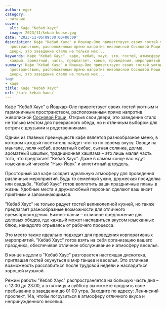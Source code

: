 ```yaml
---
author: egor
category:
- питание
cover:
  alt: Кафе "Кебаб Хаус"
  image: 2023/11/kebab-house.jpg
date: '2023-11-06T09:00:00+00:00'
description: Кафе "Кебаб Хаус" в Йошкар-Оле приветствует своих гостей уютным и гармоничным
  пространством, расположенным прямо напротив живописной Сосновой Рощи. Открыв свои
  двери, это заведение стало не только мес...
keywords: Кафе "Кебаб Хаус", кафе, кебаб, хаус, это, гостей, атмосферу, веселья, только,
  каждый, ароматный, часть, предлагает, конце, проведения, мероприятий
summary: Кафе "Кебаб Хаус" в Йошкар-Оле приветствует своих гостей уютным и гармоничным
  пространством, расположенным прямо напротив живописной Сосновой Рощи. Открыв свои
  двери, это заведение стало не только мес...
tag:
- кафе
title: Кафе "Кебаб Хаус"
url: /kafe-kebab-haus/
---
```


Кафе "Кебаб Хаус" в Йошкар-Оле приветствует своих гостей уютным и гармоничным пространством, расположенным прямо напротив живописной [Сосновой Рощи](/sosnovaya-roshha-joshkar-ola/). Открыв свои двери, это заведение стало не только местом для прекрасного обеда, но и отличным выбором для встреч с друзьями и родственниками.

Одним из главных преимуществ кафе является разнообразное меню, в котором каждый посетитель найдет что-то по своему вкусу. Овощи на мангале, люля-кебаб, ароматный сибас, сытная солянка, долма, ароматный шашлык, традиционная хашлама – это лишь малая часть того, что предлагает "Кебаб Хаус". Даже в самом конце вас ждут изысканный чизкейк "Нью-Йорк" и аппетитный штрудель.

Просторный зал кафе создает идеальную атмосферу для проведения различных мероприятий. Будь то семейный ужин, дружеская посиделка или свадьба, "Кебаб Хаус" готов воплотить ваши праздничные планы в жизнь. Удобные места и дружелюбный персонал сделают ваш визит приятным и запоминающимся.

"Кебаб Хаус" не только радует гостей великолепной кухней, но также предлагает разнообразные возможности для отличного времяпровождения. Бизнес-ланчи – отличное предложение для деловых обедов, где каждый может насладиться вкусом изысканных блюд, ненадолго отрываясь от рабочего процесса.

Это место также идеально подходит для проведения корпоративных мероприятий. "Кебаб Хаус" готов взять на себя организацию вашего праздника, обеспечивая отличное обслуживание и атмосферу веселья.

В конце недели в "Кебаб Хаус" разгорается настоящая дискотека, приглашая гостей окунуться в мир танцев и веселья. Это отличная возможность расслабиться после трудовой недели и насладиться хорошей музыкой.

Режим работы "Кебаб Хаус" распространяется на большую часть дня – с 12:00 до 23:00, а в пятницу и субботу вы можете продлить свое пребывание в заведении до 01:00 утра. Заходите по адресу: Ленинский проспект, 14а, чтобы погрузиться в атмосферу отличного вкуса и непринужденного веселья.